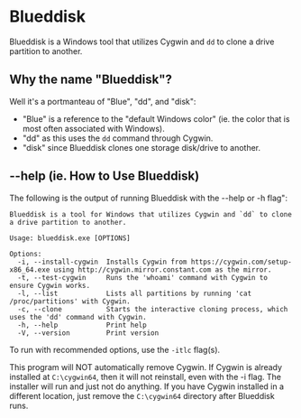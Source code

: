 # Blueddisk
Blueddisk is a Windows tool that utilizes Cygwin and `dd` to clone a drive partition to another.

## Why the name "Blueddisk"?
Well it's a portmanteau of "Blue", "dd", and "disk":
- "Blue" is a reference to the "default Windows color" (ie. the color that is most often associated with Windows).
- "dd" as this uses the `dd` command through Cygwin.
- "disk" since Blueddisk clones one storage disk/drive to another.

## --help (ie. How to Use Blueddisk)
The following is the output of running Blueddisk with the --help or -h flag":
```
Blueddisk is a tool for Windows that utilizes Cygwin and `dd` to clone a drive partition to another.

Usage: blueddisk.exe [OPTIONS]

Options:
  -i, --install-cygwin  Installs Cygwin from https://cygwin.com/setup-x86_64.exe using http://cygwin.mirror.constant.com as the mirror.
  -t, --test-cygwin     Runs the 'whoami' command with Cygwin to ensure Cygwin works.
  -l, --list            Lists all partitions by running 'cat /proc/partitions' with Cygwin.
  -c, --clone           Starts the interactive cloning process, which uses the 'dd' command with Cygwin.
  -h, --help            Print help
  -V, --version         Print version
```
To run with recommended options, use the `-itlc` flag(s).

This program will NOT automatically remove Cygwin. If Cygwin is already installed at `C:\cygwin64`, then it will not reinstall, even with the -i flag. The installer will run and just not do anything. If you have Cygwin installed in a different location, just remove the `C:\cygwin64` directory after Blueddisk runs.